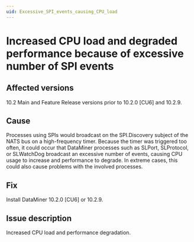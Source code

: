 ```yaml
---
uid: Excessive_SPI_events_causing_CPU_load
---
```


# Increased CPU load and degraded performance because of excessive number of SPI events

## Affected versions

10.2 Main and Feature Release versions prior to 10.2.0 [CU6] and 10.2.9.

## Cause

Processes using SPIs would broadcast on the SPI.Discovery subject of the NATS bus on a high-frequency timer. Because the timer was triggered too often, it could occur that DataMiner processes such as SLPort, SLProtocol, or SLWatchDog broadcast an excessive number of events, causing CPU usage to increase and performance to degrade. In extreme cases, this could also cause problems with the involved processes.

## Fix

Install DataMiner 10.2.0 [CU6] or 10.2.9.

## Issue description

Increased CPU load and performance degradation.
